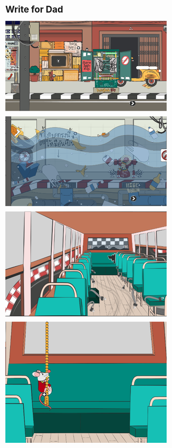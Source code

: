 # Write for Dad

![](https://raw.githubusercontent.com/pepodev/Write-For-Dad/master/screenshot-1.png)

![](https://raw.githubusercontent.com/pepodev/Write-For-Dad/master/screenshot-2.png)

![](https://raw.githubusercontent.com/pepodev/Write-For-Dad/master/screenshot-3.png)

![](https://raw.githubusercontent.com/pepodev/Write-For-Dad/master/screenshot-4.png)
